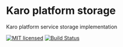 # Karo platform storage

Karo platform service storage implementation

[![MIT licensed][mit-badge]][mit-url]
[![Build Status][actions-badge]][actions-url]

[mit-badge]: https://img.shields.io/badge/license-MIT-blue.svg
[mit-url]: https://github.com/karo-platform/karo-storage/blob/main/LICENSE
[actions-badge]: https://github.com/karo-platform/karo-storage/actions/workflows/rust.yml/badge.svg
[actions-url]: https://github.com/karo-platform/karo-storage/actions/workflows/rust.yml
